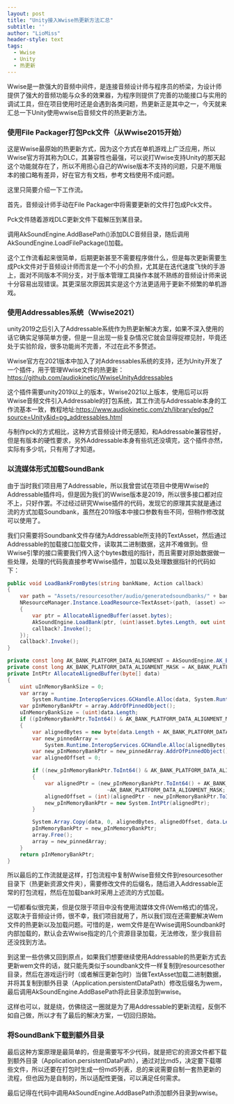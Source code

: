```yaml
---
layout: post
title: "Unity接入Wwise热更新方法汇总"
subtitle: ''
author: "LioMiss"
header-style: text
tags:
  - Wwise
  - Unity
  - 热更新
---
```


Wwise是一款强大的音频中间件，是连接音频设计师与程序员的桥梁，为设计师提供了强大的音频功能与众多的效果器，为程序则提供了完善的功能接口与实用的调试工具，但在项目使用时还是会遇到各类问题，热更新正是其中之一，今天就来汇总一下Unity使用wwise后音频文件的热更新方法。

### 使用File Packager打包Pck文件（从Wwise2015开始）
这是Wwise最原始的热更新方式，因为这个方式在单机游戏上广泛应用，所以Wwise官方将其称为DLC，其兼容性也最强，可以说打Wwise支持Unity的那天起这个功能就存在了，所以不用担心自己的Wwise版本不支持的问题，只是不用版本的接口略有差异，好在官方有文档，参考文档使用不成问题。

这里只简要介绍一下工作流。

首先，音频设计师手动在File Packager中将需要更新的文件打包成Pck文件。

Pck文件随着游戏DLC更新文件下载解压到某目录。

调用AkSoundEngine.AddBasePath()添加DLC音频目录，随后调用AkSoundEngine.LoadFilePackage()加载。

这个工作流看起来很简单，后期更新甚至不需要程序做什么，但是每次更新需要生成Pck文件对于音频设计师而言是一个不小的负担，尤其是在迭代速度飞快的手游上，面对不同版本不同分支，对于版本管理工具操作本就不熟练的音频设计师来说十分容易出现错误。其更深层次原因其实是这个方法更适用于更新不频繁的单机游戏。

### 使用Addressables系统（Wwise2021）
unity2019之后引入了Addressable系统作为热更新解决方案，如果不深入使用的话它确实足够简单方便，但是一旦出现一些复杂情况它就会显得捉襟见肘，毕竟还处于实验阶段，很多功能尚不完善，不过在此不多赘述。

Wwise官方在2021版本中加入了对Addressables系统的支持，还为Unity开发了一个插件，用于管理Wwise文件的热更新：https://github.com/audiokinetic/WwiseUnityAddressables

这个插件需要unity2019以上的版本，Wwise2021以上版本，使用后可以将Wwise音频文件引入Addressable的打包系统，其工作流与Addressable本身的工作流基本一致，教程地址:https://www.audiokinetic.com/zh/library/edge/?source=Unity&id=pg_addressables.html

与制作pck的方式相比，这种方式音频设计师无感知，和Addressable兼容性好，但是有版本的硬性要求，另外Addressable本身有些坑还没填完，这个插件亦然，实际有多少坑，只有用了才知道。

### 以流媒体形式加载SoundBank
由于当时我们项目用了Addressable，所以我曾尝试在项目中使用Wwise的Addressable插件吗，但是因为我们的Wwise版本是2019，所以很多接口都对应不上，只好作罢。不过经过研究Wwise插件的代码，发现它的原理其实就是通过流的方式加载Soundbank，虽然在2019版本中接口参数有些不同，但稍作修改就可以使用了。

我们只需要将Soundbank文件存储为Addressable所支持的TextAsset，然后通过Addressable的加载接口加载文件，读取其二进制数据，这并不难做到。但Wwise引擎的接口需要我们传入这个bytes数组的指针，而且需要对原始数据做一些处理，处理的代码我直接参考Wwise插件，加载以及处理数据指针的代码如下：
```C#
public void LoadBankFromBytes(string bankName, Action callback)
{
    var path = "Assets/resourcesother/audio/generatedsoundbanks/" + bankName + ".bytes";
    NResourceManager.Instance.LoadResource<TextAsset>(path, (asset) =>
    {
        var ptr = AllocateAlignedBuffer(asset.bytes);
        AkSoundEngine.LoadBank(ptr, (uint)asset.bytes.Length, out uint out_bankId);
        callback?.Invoke();
    });
    callback?.Invoke();
}

private const long AK_BANK_PLATFORM_DATA_ALIGNMENT = AkSoundEngine.AK_BANK_PLATFORM_DATA_ALIGNMENT;
private const long AK_BANK_PLATFORM_DATA_ALIGNMENT_MASK = AK_BANK_PLATFORM_DATA_ALIGNMENT - 1;
private IntPtr AllocateAlignedBuffer(byte[] data)
{
    uint uInMemoryBankSize = 0;
    var array =
        System.Runtime.InteropServices.GCHandle.Alloc(data, System.Runtime.InteropServices.GCHandleType.Pinned);
    var pInMemoryBankPtr = array.AddrOfPinnedObject();
    uInMemoryBankSize = (uint)data.Length;
    if ((pInMemoryBankPtr.ToInt64() & AK_BANK_PLATFORM_DATA_ALIGNMENT_MASK) != 0)
    {
        var alignedBytes = new byte[data.Length + AK_BANK_PLATFORM_DATA_ALIGNMENT];
        var new_pinnedArray =
            System.Runtime.InteropServices.GCHandle.Alloc(alignedBytes, System.Runtime.InteropServices.GCHandleType.Pinned);
        var new_pInMemoryBankPtr = new_pinnedArray.AddrOfPinnedObject();
        var alignedOffset = 0;

        if ((new_pInMemoryBankPtr.ToInt64() & AK_BANK_PLATFORM_DATA_ALIGNMENT_MASK) != 0)
        {
            var alignedPtr = (new_pInMemoryBankPtr.ToInt64() + AK_BANK_PLATFORM_DATA_ALIGNMENT_MASK) &
                                ~AK_BANK_PLATFORM_DATA_ALIGNMENT_MASK;
            alignedOffset = (int)(alignedPtr - new_pInMemoryBankPtr.ToInt64());
            new_pInMemoryBankPtr = new System.IntPtr(alignedPtr);
        }

        System.Array.Copy(data, 0, alignedBytes, alignedOffset, data.Length);
        pInMemoryBankPtr = new_pInMemoryBankPtr;
        array.Free();
        array = new_pinnedArray;
    }
    return pInMemoryBankPtr;
}
```
所以最后的工作流就是这样，打包流程中复制Wwise音频文件到resourcesother目录下（热更新资源文件夹），需要修改文件的后缀名，随后进入Addressable正常的打包流程，然后在加载bank时采用上述流的方式加载。

一切都看似很完美，但是仅限于项目中没有使用流媒体文件(Wem格式)的情况，这取决于音频设计师，很不幸，我们项目就用了，所以我们现在还需要解决Wem文件的热更新以及加载问题。可惜的是，wem文件是在Wwise调用Soundbank时内部加载的，默认会去Wwise指定的几个资源目录加载，无法修改，至少我目前还没找到方法。

到这里一些仿佛又回到原点，如果我们想要继续使用Addressable的热更新方式去更新wem文件的话，就只能先类似于soundbank文件一样复制到resourcesother目录，然后在游戏运行时（或者解压更新包时）当做TextAsset加载二进制数据，并将其复制到额外目录（Application.persistentDataPath）修改后缀名为wem，最后调用AkSoundEngine.AddBasePath将此目录添加到wwise。

这样也可以，就是绕，仿佛绕这一圈就是为了用Addressable的更新流程，反倒不如自己做，所以才有了最后的解决方案，一切回归原始。

### 将SoundBank下载到额外目录
最后这种方案原理是最简单的，但是需要写不少代码，就是把它的资源文件都下载到额外目录（Application.persistentDataPath），通过对比md5，决定要下载哪些文件，所以还要在打包时生成一份md5列表，总的来说需要自制一套热更新的流程，但也因为是自制的，所以适配性更强，可以满足任何需求。

最后记得在代码中调用AkSoundEngine.AddBasePath添加额外目录到wwise。